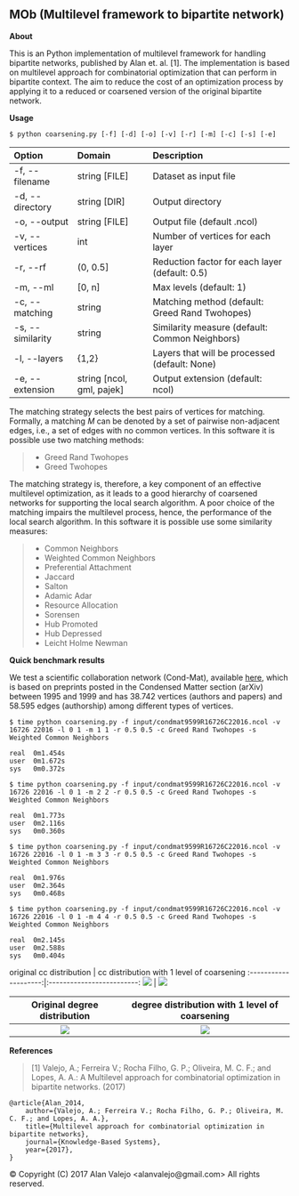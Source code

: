 ## MOb (Multilevel framework to bipartite network)

**About**

This is an Python implementation of multilevel framework for handling bipartite networks, published by Alan et. al. [1]. The implementation is based on multilevel approach for combinatorial optimization that can perform in bipartite context. The aim to reduce the cost of an optimization process by applying it to a reduced or coarsened version of the original bipartite network.

**Usage**

    $ python coarsening.py [-f] [-d] [-o] [-v] [-r] [-m] [-c] [-s] [-e]

| Option					| Domain					| Description															|
|:------------------------- |:------------------------- |:--------------------------------------------------------------------- |
| -f, --filename			| string [FILE]				| Dataset as input file													|
| -d, --directory			| string [DIR]				| Output directory														|
| -o, --output				| string [FILE]				| Output file (default .ncol)											|
| -v, --vertices			| int						| Number of vertices for each layer										|
| -r, --rf					| (0, 0.5]					| Reduction factor for each layer (default: 0.5)						|
| -m, --ml					| [0, n]					| Max levels (default: 1)		 										|
| -c, --matching			| string 					| Matching method (default: Greed Rand Twohopes)						|
| -s, --similarity			| string					| Similarity measure (default: Common Neighbors)						|
| -l, --layers				| {1,2}						| Layers that will be processed  (default: None)						|
| -e, --extension			| string [ncol, gml, pajek]	| Output extension (default: ncol)										|

The matching strategy selects the best pairs of vertices for matching. Formally, a matching $M$ can be denoted by a set of pairwise non-adjacent edges, i.e., a set of edges with no common vertices. In this software it is possible use two matching methods:

> * Greed Rand Twohopes
> * Greed Twohopes

The matching strategy is, therefore, a key component of an effective multilevel optimization, as it leads to a good hierarchy of coarsened networks for supporting the local search algorithm. A poor choice of the matching impairs the multilevel process, hence, the performance of the local search algorithm. In this software it is possible use some similarity measures:

> * Common Neighbors
> * Weighted Common Neighbors
> * Preferential Attachment
> * Jaccard
> * Salton
> * Adamic Adar
> * Resource Allocation
> * Sorensen
> * Hub Promoted
> * Hub Depressed
> * Leicht Holme Newman

**Quick benchmark results**

We test a scientific collaboration network (Cond-Mat), available [here](https://toreopsahl.com/datasets/#newman2001), which is based on preprints posted in the Condensed Matter section (arXiv) between 1995 and 1999 and has 38.742 vertices (authors and papers) and 58.595 edges (authorship) among different types of vertices.

    $ time python coarsening.py -f input/condmat9599R16726C22016.ncol -v 16726 22016 -l 0 1 -m 1 1 -r 0.5 0.5 -c Greed Rand Twohopes -s Weighted Common Neighbors

    real  0m1.454s
    user  0m1.672s
    sys   0m0.372s

	$ time python coarsening.py -f input/condmat9599R16726C22016.ncol -v 16726 22016 -l 0 1 -m 2 2 -r 0.5 0.5 -c Greed Rand Twohopes -s Weighted Common Neighbors

    real  0m1.773s
    user  0m2.116s
    sys   0m0.360s

	$ time python coarsening.py -f input/condmat9599R16726C22016.ncol -v 16726 22016 -l 0 1 -m 3 3 -r 0.5 0.5 -c Greed Rand Twohopes -s Weighted Common Neighbors

    real  0m1.976s
    user  0m2.364s
    sys   0m0.468s

	$ time python coarsening.py -f input/condmat9599R16726C22016.ncol -v 16726 22016 -l 0 1 -m 4 4 -r 0.5 0.5 -c Greed Rand Twohopes -s Weighted Common Neighbors

    real  0m2.145s
    user  0m2.588s
    sys   0m0.404s

[comment]: <> (https://bitbucket.org/alanvalejo/mob/raw/master/images/m0dd.png)
original cc distribution | cc distribution with 1 level of coarsening
:--------------------:|:-------------------------:
![](images/m0cc.png)  |  ![](images/m1cc.png)

Original degree distribution | degree distribution with 1 level of coarsening
:--------------------:|:-------------------------:
![](images/m0dd.png)  |  ![](images/m1dd.png)

**References**
> [1] Valejo, A.; Ferreira V.; Rocha Filho, G. P.; Oliveira, M. C. F.; and Lopes, A. A.: A Multilevel approach for combinatorial optimization in bipartite networks. (2017)

~~~~~{.bib}
@article{Alan_2014,
    author={Valejo, A.; Ferreira V.; Rocha Filho, G. P.; Oliveira, M. C. F.; and Lopes, A. A.},
    title={Multilevel approach for combinatorial optimization in bipartite networks},
    journal={Knowledge-Based Systems},
    year={2017},
}
~~~~~

<div class="footer"> &copy; Copyright (C) 2017 Alan Valejo &lt;alanvalejo@gmail.com&gt; All rights reserved.</div>
